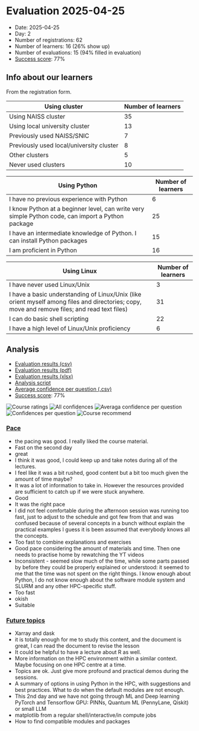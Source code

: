 # Evaluation 2025-04-25

- Date: 2025-04-25
- Day: 2
- Number of registrations: 62
- Number of learners: 16 (26% show up)
- Number of evaluations: 15 (94% filled in evaluation)
- [Success score](success_score.txt): 77%

## Info about our learners

From the registration form.

Using cluster                           |Number of learners
----------------------------------------|------------------
Using NAISS cluster                     |35	
Using local university cluster			    |13	
Previously used NAISS/SNIC 		     	    |7	
Previously used local/university cluster|8	
Other clusters 		     		              |5	
Never used clusters 				            |10	
					
					
Using Python                                                                                     |Number of learners
-------------------------------------------------------------------------------------------------|------------------
I have no previous experience with Python					                                     |6
I know Python at a beginner level, can write very simple Python code, can import a Python package|25
I have an intermediate knowledge of Python. I can install Python packages					     |15
I am proficient in Python					                                                     |16
					
					
Using Linux                                                                                                                                  |Number of learners
---------------------------------------------------------------------------------------------------------------------------------------------|-------------------
I have never used Linux/Unix					                                                                                             |3
I have a basic understanding of Linux/Unix (like orient myself among files and directories; copy, move and remove files; and read text files)|31
I can do basic shell scripting					                                                                                             |22
I have a high level of Linux/Unix proficiency					                                                                             |6

## Analysis

- [Evaluation results (csv)](evaluation_20250425_day_2.csv)
- [Evaluation results (pdf)](evaluation_20250425_day_2.pdf)
- [Evaluation results (xlsx)](evaluation_20250425_day_2.xlsx)
- [Analysis script](analyse.R)
- [Average confidence per question (.csv)](average_confidences.csv)
- [Success score](success_score.txt): 77%

![Course ratings](course_rating.png)
![All confidences](all_confidences.png)
![Averaga confidence per question](average_confidences_per_question.png)
![Confidences per question](confidences_per_question.png)
![Course recommend](recommend.png)

### [Pace](pace.txt)

- the pacing was good. I really liked the course material.
- Fast on the second day
- great
- I think it was good, I could keep up and take notes during all of the lectures.
- I feel like it was a bit rushed, good content but a bit too much given the amount of time maybe?
- It was a lot of information to take in. However the resources provided are sufficient to catch up if we were stuck anywhere.
- Good
- It was the right pace
- I did not feel comfortable during the afternoon session was running too fast, just to adjust to the schedule and got few from that and was confused because of several concepts in a bunch without explain the practical examples I guess it is been assumed that everybody knows all the concepts.
- Too fast to combine explanations and exercises
- Good pace considering the amount of materials and time. Then one needs to practise home by rewatching the YT videos
- Inconsistent - seemed slow much of the time, while some parts passed by before they could be properly explained or understood: it seemed to me that the time was not spent on the right things. I know enough about Python, I do not know enough about the software module system and SLURM and any other HPC-specific stuff.
- Too fast
- okish
- Suitable

### [Future topics](future_topics.txt)

- Xarray and dask
- it is totally enough for me to study this content, and the document is great, I can read the document to revise the lesson
- It could be helpful to have a lecture about R as well.
- More information on the HPC environment within a similar context. Maybe focusing on one HPC centre at a time.
- Topics are ok. Just give more profound and practical demos during the sessions.
- A summary of options in using Python in the HPC, with suggestions and best practices. What to do when the default modules are not enough.
- This 2nd day and we have not going through ML and Deep learning PyTorch and Tensorflow GPU: PINNs, Quantum ML (PennyLane, Qiskit) or small LLM
- matplotlib from a regular shell/interactive/in compute jobs
- How to find compatible modules and packages
